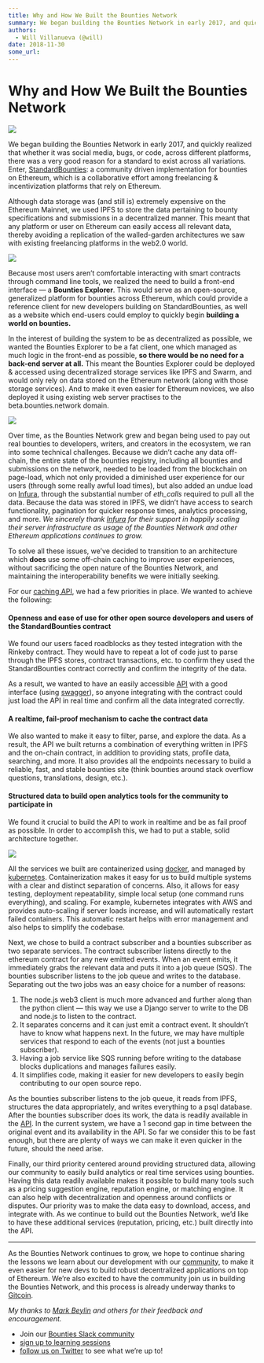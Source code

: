 ```yaml
---
title: Why and How We Built the Bounties Network
summary: We began building the Bounties Network in early 2017, and quickly realized that whether it was social media, bugs, or code, across different platforms, there was a very good reason for a standard to exist across all variations. Enter, StandardBounties- a community driven implementation for bounties on Ethereum, which is a collaborative effort among freelancing & incentivization platforms that rely on Ethereum. Although data storage was (and still is) extremely expensive on the Ethereum Mainnet,
authors:
  - Will Villanueva (@will)
date: 2018-11-30
some_url: 
---
```


# Why and How We Built the Bounties Network


![](https://api.beta.kauri.io:443/ipfs/QmSDT3XWamqMKK2qvhtvDr2Mc3RxBTTY7jfzkQxDPGxiHx)

We began building the Bounties Network in early 2017, and quickly realized that whether it was social media, bugs, or code, across different platforms, there was a very good reason for a standard to exist across all variations.
Enter, [StandardBounties](https://github.com/Bounties-Network/StandardBounties): a community driven implementation for bounties on Ethereum, which is a collaborative effort among freelancing & incentivization platforms that rely on Ethereum.

Although data storage was (and still is) extremely expensive on the Ethereum Mainnet, we used IPFS to store the data pertaining to bounty specifications and submissions in a decentralized manner. This meant that any platform or user on Ethereum can easily access all relevant data, thereby avoiding a replication of the walled-garden architectures we saw with existing freelancing platforms in the web2.0 world.

![](https://api.beta.kauri.io:443/ipfs/QmbYiX4PG72KaMDxkBiYVTJ7iotZ29aB5HLJzotmC9MMGa)

Because most users aren’t comfortable interacting with smart contracts through command line tools, we realized the need to build a front-end interface — a **Bounties Explorer**. This would serve as an open-source, generalized platform for bounties across Ethereum, which could provide a reference client for new developers building on StandardBounties, as well as a website which end-users could employ to quickly begin **building a world on bounties.**
 
In the interest of building the system to be as decentralized as possible, we wanted the Bounties Explorer to be a fat client, one which managed as much logic in the front-end as possible,  **so there would be no need for a back-end server at all.** This meant the Bounties Explorer could be deployed & accessed using decentralized storage services like IPFS and Swarm, and would only rely on data stored on the Ethereum network (along with those storage services). And to make it even easier for Ethereum novices, we also deployed it using existing web server practises to the beta.bounties.network domain.

![](https://api.beta.kauri.io:443/ipfs/QmThyoeDYkU4ncUxvR2kXkckHqArU9zDiZbmKt4xQnVfJK)

Over time, as the Bounties Network grew and began being used to pay out real bounties to developers, writers, and creators in the ecosystem, we ran into some technical challenges. Because we didn’t cache any data off-chain, the entire state of the bounties registry, including all bounties and submissions on the network, needed to be loaded from the blockchain on page-load, which not only provided a diminished user experience for our users (through some really awful load times), but also added an undue load on [Infura](https://infura.io), through the substantial number of _eth_calls_ required to pull all the data. Because the data was stored in IPFS, we didn’t have access to search functionality, pagination for quicker response times, analytics processing, and more. 
_We sincerely thank [Infura](https://infura.io/%5C) for their support in happily scaling their server infrastructure as usage of the Bounties Network and other Ethereum applications continues to grow._
 
To solve all these issues, we’ve decided to transition to an architecture which  **does** use some off-chain caching to improve user experiences, without sacrificing the open nature of the Bounties Network, and maintaining the interoperability benefits we were initially seeking.

For our [caching API](https://github.com/Bounties-Network/BountiesAPI), we had a few priorities in place. We wanted to achieve the following:

#### Openness and ease of use for other open source developers and users of the StandardBounties contract
We found our users faced roadblocks as they tested integration with the Rinkeby contract. They would have to repeat a lot of code just to parse through the IPFS stores, contract transactions, etc. to confirm they used the StandardBounties contract correctly and confirm the integrity of the data.

As a result, we wanted to have an easily accessible [API](https://api.bounties.network) with a good interface (using 
[swagger](https://swagger.io)), so anyone integrating with the contract could just load the API in real time and confirm all the data integrated correctly.

#### A realtime, fail-proof mechanism to cache the contract data
We also wanted to make it easy to filter, parse, and explore the data. As a result, the API we built returns a combination of everything written in IPFS and the on-chain contract, in addition to providing stats, profile data, searching, and more. It also provides all the endpoints necessary to build a reliable, fast, and stable bounties site (think bounties around stack overflow questions, translations, design, etc.).

#### Structured data to build open analytics tools for the community to participate in
We found it crucial to build the API to work in realtime and be as fail proof as possible. In order to accomplish this, we had to put a stable, solid architecture together.

![](https://api.beta.kauri.io:443/ipfs/QmUybhpT8p4cb2Pah38So6sz7jQwAFjtNQmeuxtr9qxrRu)

All the services we built are containerized using [docker](https://www.docker.com), and managed by [kubernetes](http://kubernetes.io). Containerization makes it easy for us to build multiple systems with a clear and distinct separation of concerns. Also, it allows for easy testing, deployment repeatability, simple local setup (one command runs everything), and scaling. For example, kubernetes integrates with AWS and provides auto-scaling if server loads increase, and will automatically restart failed containers. This automatic restart helps with error management and also helps to simplify the codebase.

Next, we chose to build a contract subscriber and a bounties subscriber as two separate services. The contract subscriber listens directly to the ethereum contract for any new emitted events. When an event emits, it immediately grabs the relevant data and puts it into a job queue (SQS). The bounties subscriber listens to the job queue and writes to the database. Separating out the two jobs was an easy choice for a number of reasons:

1. The node.js web3 client is much more advanced and further along than the python client — this way we use a Django server to write to the DB and node.js to listen to the contract.
2. It separates concerns and it can just emit a contract event. It shouldn’t have to know what happens next. In the future, we may have multiple services that respond to each of the events (not just a bounties subscriber).
3. Having a job service like SQS running before writing to the database blocks duplications and manages failures easily.
4. It simplifies code, making it easier for new developers to easily begin contributing to our open source repo.

As the bounties subscriber listens to the job queue, it reads from IPFS, structures the data appropriately, and writes everything to a psql database. After the bounties subscriber does its work, the data is readily available in the 
[API](https://api.bounties.network). In the current system, we have a 1 second gap in time between the original event and its availability in the API. So far we consider this to be fast enough, but there are plenty of ways we can make it even quicker in the future, should the need arise.

Finally, our third priority centered around providing structured data, allowing our community to easily build analytics or real time services using bounties. Having this data readily available makes it possible to build many tools such as a pricing suggestion engine, reputation engine, or matching engine. It can also help with decentralization and openness around conflicts or disputes. Our priority was to make the data easy to download, access, and integrate with. As we continue to build out the Bounties Network, we’d like to have these additional services (reputation, pricing, etc.) built directly into the API.

----

As the Bounties Network continues to grow, we hope to continue sharing the lessons we learn about our development with our [community](https://join.slack.com/t/bountiesnetwork/shared_invite/enQtMzA2Mjk3MzAzODQwLTZjN2UxMmU5MWYxZTVmMmM4OGNjZDRiMDgwYTVhOTIwYmQ4MjVlMjNkZjYzOTE4MWI4OTFhOWE4ZTUzN2MyNWY), to make it even easier for new devs to build robust decentralized applications on top of Ethereum. We’re also excited to have the community join us in building the Bounties Network, and this process is already underway thanks to [Gitcoin](https://gitcoin.co).
 
_My thanks to [Mark Beylin](https://medium.com/@mark.beylin) and others for their feedback and encouragement._

- Join our [Bounties Slack community](https://join.slack.com/t/bountiesnetwork/shared_invite/enQtMzA2Mjk3MzAzODQwLTZjN2UxMmU5MWYxZTVmMmM4OGNjZDRiMDgwYTVhOTIwYmQ4MjVlMjNkZjYzOTE4MWI4OTFhOWE4ZTUzN2MyNWY)
- [sign up to learning sessions](http://eepurl.com/dpTC-5)
- [follow us on Twitter](https://twitter.com/ethbounties) to see what we’re up to!
